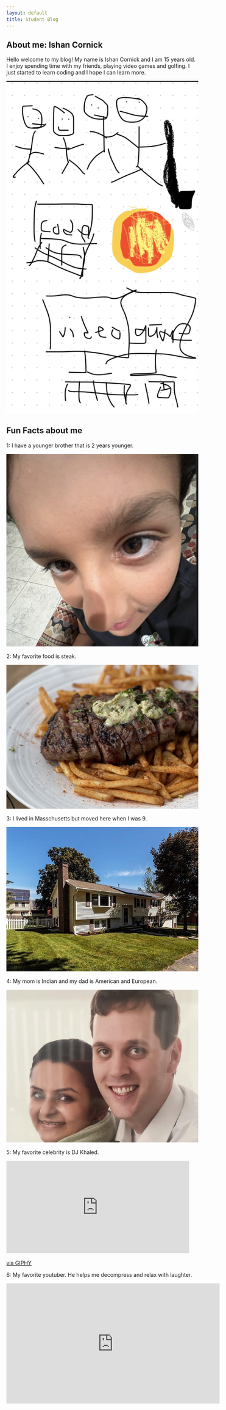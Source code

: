 ```yaml
---
layout: default
title: Student Blog
---
```



## About me: Ishan Cornick 
Hello welcome to my blog! My name is Ishan Cornick and I am 15 years old. I enjoy spending time with my friends, playing video games and golfing. I just started to learn coding and I hope I can learn more.

![Alt text](<images/Screenshot 2023-08-23 at 12.14.52 PM.png>)

## Fun Facts about me
1: I have a younger brother that is 2 years younger.

![Alt text](<images/Screenshot 2023-08-23 at 8.07.15 PM.png>)

2: My favorite food is steak.

![Alt text](<images/Reel_and_Brand_-_September_2021_-_Sarah_Stierch_05.jpg>)

3: I lived in Masschusetts but moved here when I was 9.

![Alt text](<images/e12150731430c8a8d25cdd2eb540dd4c-cc_ft_960.jpg>)

4: My mom is Indian and my dad is American and European.

![Alt text](<images/Screenshot 2023-08-23 at 8.05.20 PM.png>)

5: My favorite celebrity is DJ Khaled.

<iframe src="https://giphy.com/embed/l3zoTAbMu27n6zrH2" width="480" height="242" frameBorder="0" class="giphy-embed" allowFullScreen></iframe><p><a href="https://giphy.com/gifs/key-dj-khaled-major-l3zoTAbMu27n6zrH2">via GIPHY</a></p>

6: My favorite youtuber. He helps me decompress and relax with laughter.

<iframe width="560" height="315" src="https://www.youtube.com/embed/9_KeFKnhGqU?si=2l-nJsYCqYsgawQb" title="YouTube video player" frameborder="0" allow="accelerometer; autoplay; clipboard-write; encrypted-media; gyroscope; picture-in-picture; web-share" allowfullscreen></iframe>